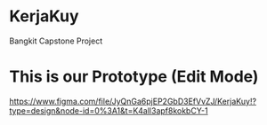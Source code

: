 # KerjaKuy
Bangkit Capstone Project 

# This is our Prototype (Edit Mode)
https://www.figma.com/file/JyQnGa6pjEP2GbD3EfVvZJ/KerjaKuy!?type=design&node-id=0%3A1&t=K4all3apf8kokbCY-1
